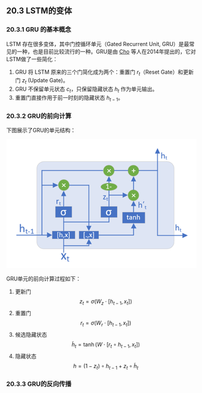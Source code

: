 <!--Copyright © Microsoft Corporation. All rights reserved.
  适用于[License](https://github.com/Microsoft/ai-edu/blob/master/LICENSE.md)版权许可-->

## 20.3 LSTM的变体

### 20.3.1 GRU 的基本概念

LSTM 存在很多变体，其中门控循环单元（Gated Recurrent Unit, GRU）是最常见的一种，也是目前比较流行的一种。GRU是由 [Cho](https://arxiv.org/pdf/1406.1078v3.pdf) 等人在2014年提出的，它对LSTM做了一些简化：

1. GRU 将 LSTM 原来的三个门简化成为两个：重置门 $r_t$（Reset Gate）和更新门 $z_t$ (Update Gate)。
2. GRU 不保留单元状态 $c_t$，只保留隐藏状态 $h_t$ 作为单元输出。
3. 重置门直接作用于前一时刻的隐藏状态 $h_{t-1}$。


### 20.3.2 GRU的前向计算

下图展示了GRU的单元结构：

<img src="../Images/20/gru_structure.png" />

GRU单元的前向计算过程如下：

1. 更新门
   $$
   z_t = \sigma(W_z\cdot[h_{t-1}, x_t])
   $$
2. 重置门
   $$
   r_t = \sigma(W_r\cdot[h_{t-1}, x_t])
   $$
3. 候选隐藏状态
   $$
   \tilde{h}_t = \tanh(W\cdot[r_t \circ h_{t-1}, x_t])
   $$
4. 隐藏状态
   $$
   h = (1 - z_t) \circ h_{t-1} + z_t \circ \tilde{h}_t
   $$

### 20.3.3 GRU的反向传播


